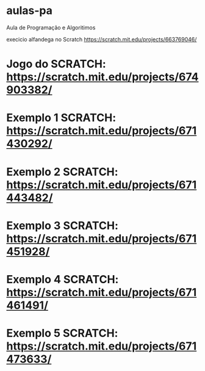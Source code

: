 # aulas-pa
Aula de Programação e Algoritimos

execicio alfandega no Scratch
https://scratch.mit.edu/projects/663769046/
# Jogo do SCRATCH: https://scratch.mit.edu/projects/674903382/
# Exemplo 1 SCRATCH: https://scratch.mit.edu/projects/671430292/
# Exemplo 2 SCRATCH: https://scratch.mit.edu/projects/671443482/
# Exemplo 3 SCRATCH: https://scratch.mit.edu/projects/671451928/
# Exemplo 4 SCRATCH: https://scratch.mit.edu/projects/671461491/
# Exemplo 5 SCRATCH: https://scratch.mit.edu/projects/671473633/
